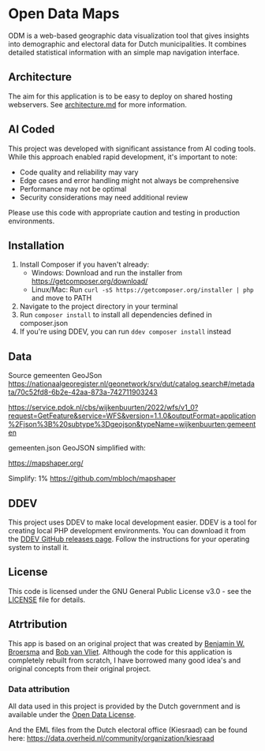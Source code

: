 # Open Data Maps

ODM is a web-based geographic data visualization tool that gives insights into demographic and electoral data for Dutch municipalities. It combines detailed statistical information with an simple map navigation interface. 

## Architecture

The aim for this application is to be easy to deploy on shared hosting webservers.
See [architecture.md](architecture.md) for more information.

## AI Coded 

This project was developed with significant assistance from AI coding tools. While this approach enabled rapid development, it's important to note:

- Code quality and reliability may vary
- Edge cases and error handling might not always be comprehensive
- Performance may not be optimal
- Security considerations may need additional review

Please use this code with appropriate caution and testing in production environments.

## Installation

1. Install Composer if you haven't already:
   - Windows: Download and run the installer from https://getcomposer.org/download/
   - Linux/Mac: Run `curl -sS https://getcomposer.org/installer | php` and move to PATH
2. Navigate to the project directory in your terminal
3. Run `composer install` to install all dependencies defined in composer.json
4. If you're using DDEV, you can run `ddev composer install` instead

## Data

Source gemeenten GeoJSon
https://nationaalgeoregister.nl/geonetwork/srv/dut/catalog.search#/metadata/70c52fd8-6b2e-42aa-873a-742711903243

https://service.pdok.nl/cbs/wijkenbuurten/2022/wfs/v1_0?request=GetFeature&service=WFS&version=1.1.0&outputFormat=application%2Fjson%3B%20subtype%3Dgeojson&typeName=wijkenbuurten:gemeenten

gemeenten.json GeoJSON simplified with:

https://mapshaper.org/

Simplify: 1%
https://github.com/mbloch/mapshaper

## DDEV

This project uses DDEV to make local development easier. DDEV is a tool for creating local PHP development environments. You can download it from the [DDEV GitHub releases page](https://github.com/drud/ddev/releases). Follow the instructions for your operating system to install it.

## License

This code is licensed under the GNU General Public License v3.0 - see the [LICENSE](LICENSE) file for details.

## Atrtribution  

This app is based on an original project that was created by [Benjamin W. Broersma](https://www.broersma.com) and [Bob van Vliet](www.bvvlt.nl). Although the code for this application is completely rebuilt from scratch, I have borrowed many good idea's and original concepts from their original project. 

### Data attribution

All data used in this project is provided by the Dutch government and is available under the [Open Data License](https://www.pdok.nl/nl/over-pdok/open-data/open-data-licenties/open-data-licentie-gemeenten-wijken-buurten-2022).

And the EML files from the Dutch electoral office (Kiesraad) can be found here: https://data.overheid.nl/community/organization/kiesraad